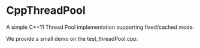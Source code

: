 # CppThreadPool
A simple C++11 Thread Pool implementation supporting fixed/cached mode.

We provide a small demo on the test_threadPool.cpp.
